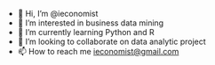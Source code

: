 - 👋 Hi, I’m @ieconomist
- 👀 I’m interested in business data mining
- 🌱 I’m currently learning Python and R
- 💞️ I’m looking to collaborate on data analytic project
- 📫 How to reach me ieconomist@gmail.com

<!---
ieconomist/ieconomist is a ✨ special ✨ repository because its `README.md` (this file) appears on your GitHub profile.
You can click the Preview link to take a look at your changes.
--->
